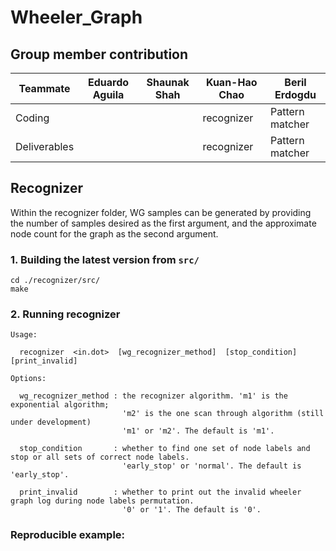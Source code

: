 # Wheeler_Graph

## Group member contribution
Teammate     | Eduardo Aguila | Shaunak Shah | Kuan-Hao Chao | Beril Erdogdu |
------------ | -------------- | ------------ | ------------- |-------------- |
Coding       |  |  | recognizer | Pattern matcher |
Deliverables |  |  | recognizer | Pattern matcher |


## Recognizer

Within the recognizer folder, WG samples can be generated by providing the number of samples desired as the first argument, and the approximate node count for the graph as the second argument. 

### 1. Building the latest version from `src/`

```
cd ./recognizer/src/
make
```

### 2. Running recognizer


```
Usage:

  recognizer  <in.dot>  [wg_recognizer_method]  [stop_condition]  [print_invalid]
```

```
Options:

  wg_recognizer_method : the recognizer algorithm. 'm1' is the exponential algorithm; 
                         'm2' is the one scan through algorithm (still under development)
                         'm1' or 'm2'. The default is 'm1'.
  
  stop_condition       : whether to find one set of node labels and stop or all sets of correct node labels.
                         'early_stop' or 'normal'. The default is 'early_stop'.
                         
  print_invalid        : whether to print out the invalid wheeler graph log during node labels permutation. 
                         '0' or '1'. The default is '0'.
```

### Reproducible example:
